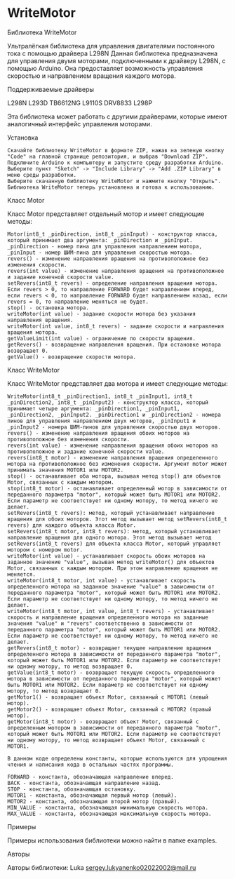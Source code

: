 # WriteMotor
Библиотека WriteMotor

Ультралёгкая библиотека для управления двигателями постоянного тока  с  помощью драйвера L298N
Данная библиотека предназначена для управления двумя моторами, подключенными к драйверу L298N, с помощью Arduino. Она предоставляет возможность управления скоростью и направлением вращения каждого мотора.

Поддерживаемые драйверы

  L298N
  L293D
  TB6612NG
  L9110S
  DRV8833
  L298P
  
Эта библиотека может работать с другими драйверами, которые имеют аналогичный интерфейс управления моторами.

Установка

    Скачайте библиотеку WriteMotor в формате ZIP, нажав на зеленую кнопку "Code" на главной странице репозитория, и выбрав "Download ZIP".
    Подключите Arduino к компьютеру и запустите среду разработки Arduino.
    Выберите пункт "Sketch" -> "Include Library" -> "Add .ZIP Library" в меню среды разработки.
    Выберите скачанную библиотеку WriteMotor и нажмите кнопку "Открыть".
    Библиотека WriteMotor теперь установлена и готова к использованию.
    
Класс Motor

Класс Motor представляет отдельный мотор и имеет следующие методы:

    Motor(int8_t _pinDirection, int8_t _pinInput) - конструктор класса, который принимает два аргумента: _pinDirection и _pinInput. _pinDirection - номер пина для управления направлением мотора, _pinInput - номер ШИМ-пина для управления скоростью мотора.
    revers() - изменение направления вращения на противоположное без изменения скорости.
    revers(int value) - изменение направления вращения на противоположное и задание конечной скорости value.
    setRevers(int8_t revers) - определение направления вращения мотора. Если revers > 0, то направление FORWARD будет направлением вперед, если revers < 0, то направление FORWARD будет направлением назад, если revers = 0, то направление меняться не будет.
    stop() - остановка мотора.
    writeMotor(int value) - задание скорости мотора без указания направления вращения.
    writeMotor(int value, int8_t revers) - задание скорости и направления вращения мотора.
    getValueLimit(int value) - ограничение по скорости вращения.
    getRevers() - возвращение направления вращения. При остановке мотора возвращает 0.
    getValue() - возвращение скорости мотора.

Класс WriteMotor

Класс WriteMotor представляет два мотора и имеет следующие методы:

    WriteMotor(int8_t _pinDirection1, int8_t _pinInput1, int8_t _pinDirection2, int8_t _pinInput2) - конструктор класса, который принимает четыре аргумента: _pinDirection1, _pinInput1, _pinDirection2, _pinInput2. _pinDirection1 и _pinDirection2 - номера пинов для управления направлением двух моторов, _pinInput1 и _pinInput2 - номера ШИМ-пинов для управления скоростью двух моторов.
    revers() - изменение направления вращения обоих моторов на противоположное без изменения скорости.
    revers(int value) - изменение направления вращения обоих моторов на противоположное и задание конечной скорости value.
    revers(int8_t motor) - изменение направления вращения определенного мотора на противоположное без изменения скорости. Аргумент motor может принимать значения MOTOR1 или MOTOR2.
    stop() - останавливает оба мотора, вызывая метод stop() для объектов Motor, связанных с каждым мотором.
    stop(int8_t motor) - останавливает определенный мотор в зависимости от переданного параметра "motor", который может быть MOTOR1 или MOTOR2. Если параметр не соответствует ни одному мотору, то метод ничего не делает.
    setRevers(int8_t revers): метод, который устанавливает направление вращения для обоих моторов. Этот метод вызывает метод setRevers(int8_t revers) для каждого объекта класса Motor.
    setRevers(int8_t motor, int8_t revers): метод, который устанавливает направление вращения для одного мотора. Этот метод вызывает метод setRevers(int8_t revers) для объекта класса Motor, который управляет мотором с номером motor.
    writeMotor(int value) - устанавливает скорость обоих моторов на заданное значение "value", вызывая метод writeMotor() для объектов Motor, связанных с каждым мотором. При этом направление вращения не меняется.
    writeMotor(int8_t motor, int value) - устанавливает скорость определенного мотора на заданное значение "value" в зависимости от переданного параметра "motor", который может быть MOTOR1 или MOTOR2. Если параметр не соответствует ни одному мотору, то метод ничего не делает.
    writeMotor(int8_t motor, int value, int8_t revers) - устанавливает скорость и направление вращения определенного мотора на заданные значения "value" и "revers" соответственно в зависимости от переданного параметра "motor", который может быть MOTOR1 или MOTOR2. Если параметр не соответствует ни одному мотору, то метод ничего не делает.
    getRevers(int8_t motor) - возвращает текущее направление вращения определенного мотора в зависимости от переданного параметра "motor", который может быть MOTOR1 или MOTOR2. Если параметр не соответствует ни одному мотору, то метод возвращает 0.
    getValue(int8_t motor) - возвращает текущую скорость определенного мотора в зависимости от переданного параметра "motor", который может быть MOTOR1 или MOTOR2. Если параметр не соответствует ни одному мотору, то метод возвращает 0.
    getMotor1() - возвращает объект Motor, связанный с MOTOR1 (левый мотор).
    getMotor2() - возвращает объект Motor, связанный с MOTOR2 (правый мотор).
    getMotor(int8_t motor) - возвращает объект Motor, связанный с определенным мотором в зависимости от переданного параметра "motor", который может быть MOTOR1 или MOTOR2. Если параметр не соответствует ни одному мотору, то метод возвращает объект Motor, связанный с MOTOR1.
    
    В данном коде определены константы, которые используются для упрощения чтения и написания кода в остальных частях программы.

    FORWARD - константа, обозначающая направление вперед.
    BACK - константа, обозначающая направление назад.
    STOP - константа, обозначающая остановку.
    MOTOR1 - константа, обозначающая первый мотор (левый).
    MOTOR2 - константа, обозначающая второй мотор (правый).
    MIN_VALUE - константа, обозначающая минимальную скорость мотора.
    MAX_VALUE - константа, обозначающая максимальную скорость мотора.
    
Примеры

Примеры использования библиотеки можно найти в папке examples.

Авторы

Авторы библиотеки: Luka sergey.lukyanenko02022002@mail.ru
